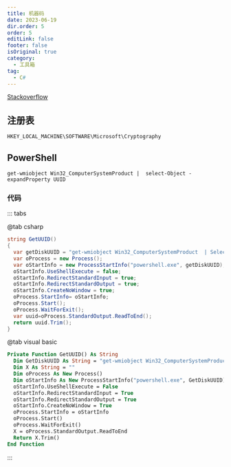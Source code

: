 ```yaml
---
title: 机器码
date: 2023-06-19
dir.order: 5
order: 5
editLink: false
footer: false
isOriginal: true
category:
  - 工具箱
tag:
  - C#
---
```


[Stackoverflow](https://stackoverflow.com/questions/99880/generating-a-unique-machine-id)

## 注册表

`HKEY_LOCAL_MACHINE\SOFTWARE\Microsoft\Cryptography`

## PowerShell

`get-wmiobject Win32_ComputerSystemProduct |  select-Object -expandProperty UUID`

### 代码

::: tabs

@tab csharp

``` cs
string GetUUID()
{
  var getDiskUUID = "get-wmiobject Win32_ComputerSystemProduct  | Select-Object -ExpandProperty UUID";
  var oProcess = new Process();
  var oStartInfo = new ProcessStartInfo("powershell.exe", getDiskUUID);
  oStartInfo.UseShellExecute = false;
  oStartInfo.RedirectStandardInput = true;
  oStartInfo.RedirectStandardOutput = true;
  oStartInfo.CreateNoWindow = true;
  oProcess.StartInfo= oStartInfo;
  oProcess.Start();
  oProcess.WaitForExit();
  var uuid=oProcess.StandardOutput.ReadToEnd();
  return uuid.Trim();
}
```

@tab visual basic

``` vb
Private Function GetUUID() As String
  Dim GetDiskUUID As String = "get-wmiobject Win32_ComputerSystemProduct  | Select-Object -ExpandProperty UUID"
  Dim X As String = ""
  Dim oProcess As New Process()
  Dim oStartInfo As New ProcessStartInfo("powershell.exe", GetDiskUUID)
  oStartInfo.UseShellExecute = False
  oStartInfo.RedirectStandardInput = True
  oStartInfo.RedirectStandardOutput = True
  oStartInfo.CreateNoWindow = True
  oProcess.StartInfo = oStartInfo
  oProcess.Start()
  oProcess.WaitForExit()
  X = oProcess.StandardOutput.ReadToEnd
  Return X.Trim()
End Function
```

:::
